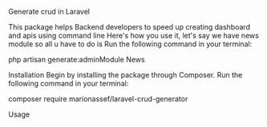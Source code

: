 Generate crud in Laravel

This package helps Backend developers to speed up creating dashboard and apis using command line Here's how you use it, let's say we have news module so all u have to do is Run the following command in your terminal:

php artisan generate:adminModule News

Installation
Begin by installing the package through Composer. Run the following command in your terminal:

composer require marionassef/laravel-crud-generator

Usage
